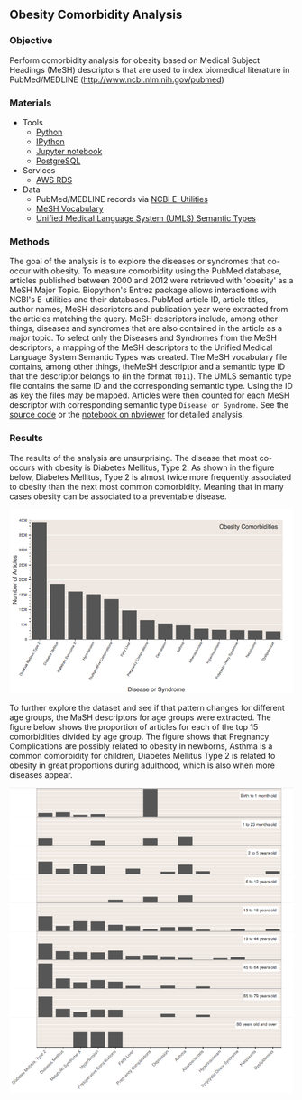 ## Obesity Comorbidity Analysis


### Objective

Perform comorbidity analysis for obesity based on Medical Subject Headings (MeSH) descriptors that are used to index biomedical literature in PubMed/MEDLINE (http://www.ncbi.nlm.nih.gov/pubmed)


### Materials

- Tools
  - [Python](https://www.python.org)
  - [IPython](http://ipython.org)
  - [Jupyter notebook](http://jupyter.org)
  - [PostgreSQL](http://www.postgresql.org)
- Services
  - [AWS RDS](https://aws.amazon.com/rds/)
- Data
  - PubMed/MEDLINE records via [NCBI E-Utilities](http://www.ncbi.nlm.nih.gov/books/NBK25501/)
  - [MeSH Vocabulary](https://www.nlm.nih.gov/mesh/)
  - [Unified Medical Language System (UMLS) Semantic Types](http://semanticnetwork.nlm.nih.gov/)


### Methods

The goal of the analysis is to explore the diseases or syndromes that co-occur with obesity. To measure comorbidity using the PubMed database, articles published between 2000 and 2012 were retrieved with 'obesity' as a MeSH Major Topic. Biopython's Entrez package allows interactions with NCBI's E-utilities and their databases. PubMed article ID, article titles, author names, MeSH descriptors and publication year were extracted from the articles matching the query. MeSH descriptors include, among other things, diseases and syndromes that are also contained in the article as a major topic. To select only the Diseases and Syndromes from the MeSH descriptors, a mapping of the MeSH descriptors to the Unified Medical Language System Semantic Types was created. The MeSH vocabulary file contains, among other things, theMeSH descriptor and a semantic type ID that the descriptor belongs to (in the format `T011`). The UMLS semantic type file contains the same ID and the corresponding semantic type. Using the ID as key the files may be mapped. Articles were then counted for each MeSH descriptor with corresponding semantic type `Disease or Syndrome`.
See the [source code](https://github.com/fernandogelin/comorbidity-analysis/blob/master/comorbidity-analysis.ipynb) or the [notebook on nbviewer](http://nbviewer.ipython.org/github/fernandogelin/comorbidity-analysis/blob/master/comorbidity-analysis.ipynb) for detailed analysis.


### Results

The results of the analysis are unsurprising. The disease that most co-occurs with obesity is Diabetes Mellitus, Type 2. As shown in the figure below, Diabetes Mellitus, Type 2 is almost twice more frequently associated to obesity than the next most common comorbidity. Meaning that in many cases obesity can be associated to a preventable disease.

![Figure 1. Fifteen most common obesity comorbidities](images/comorbidities.png)

To further explore the dataset and see if that pattern changes for different age groups, the MaSH descriptors for age groups were extracted. The figure below shows the proportion of articles for each of the top 15 comorbidities divided by age group. The figure shows that Pregnancy Complications are possibly related to obesity in newborns, Asthma is a common comorbidity for children, Diabetes Mellitus Type 2 is related to obesity in great proportions during adulthood, which is also when more diseases appear.

![Figure 2. Fifteen most common obesity comorbidities](images/comorbidities_by_age.png)
